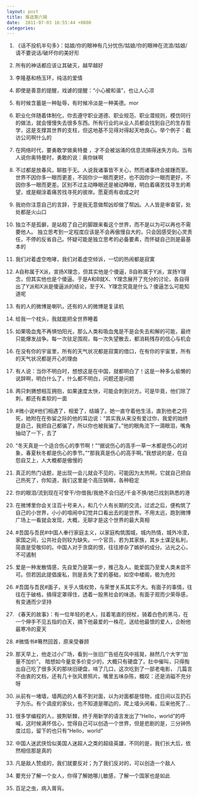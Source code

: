```yaml
---
layout: post
title: 推选第六辑
date:  2011-07-03 16:55:44 +0800
categories:
---
```

1.  《话不投机半句多》：姑娘/你的眼神有几分忧伤/姑娘/你的眼神在流浪/姑娘/请不要说话/破坏你的美好形

2.  所有的神话都应该让其破灭，越早越好

3.  李隆基和杨玉环，纯洁的爱情

4.  即使是善意的提醒，戏谑的提醒：“小心被和谐”，也让人心凉

5.  有时候含蓄是一种耻辱，有时候冷淡是一种美德。mor

6.  职业化伴随着体制化，你去遵守职业道德、职业规范、职业潜规则，模仿同行的做法，就会慢慢失去很多东西。所有行业的从业人员都会找到自己的生存哲学，这是支撑其世界的支柱，但这地基不见得对得起天地良心。举个例子：截访公司啊什么的

7.  在网络时代，要勇敢学做奥特曼 ，才不会被汹涌的信息流搞得迷失方向。当有人说你奥特曼时，勇敢的说：奥你妹啊

8.  不过都是放春风，聊胜于无。人说我诸事皆不关心，然而诸事终会接踵而至。世界不因你多一眼而更差，不因你少一眼而更好，也不因你少一眼而更好，不因你多一眼而更差。区别不过主动睁眼还是被动睁眼，明白着痛苦找寻生的希望，或是糊涂着痛苦找寻死的彼岸。愿夏雨有收成之时

9.  我劝你注意自己的言辞，于是我无意做帮凶却做了帮凶。人人皆是审查官，处处都是火山口

10.  独立不是孤僻，是站稳了自己的脚跟来看这个世界，而不是以为可以再也不需要他人。 独立思考到一定程度应该是不会再傲慢自大的，只会因感受到心灵责任，不停的反省自己。怀疑可能是独立思考的必备要素，而怀疑自己则是最基本的

11.  我们对着虚空咆哮，我们对着虚空倾诉，一切的热闹都是寂寞

12.  A自称属于X派，宣扬X理念，但其实他是个傻逼，B自称属于Y派，宣扬Y理念，但其实他也是个傻逼。于是A和B就X、Y理念展开了充分的讨论，各自得出了Y派和X派是傻逼派的结论，至于X、Y理念究竟是什么？傻逼怎么可能知道呢

13.  有的人的微博是喇叭，还有的人的微博是复读机

14.  给我一个枕头，我就能把全世界睡着

15.  如果吸血鬼不再惧怕阳光，那么人类和吸血鬼是不是会失去和解的可能，最终只能爆发战争。每一次驻足围观，每一次失望散去，都消耗残存的信心与机会

16.  在没有你的宇宙里，所有的天气状况都是寂寞的借口，在有你的宇宙里，所有的天气状况都是开心的理由

17.  有人说：当你不明白时，想想这是在中国，就都明白了！这是一种多么偷懒的说辞啊，明白什么了，什么都不明白，问题还是问题

18.  两只刺猬想相互拥抱，如果速度太快，可能会刺到对方。可是毕竟，他们除了刺，都还有柔软的一面

19.  #微小说#他们相遇了，相爱了，结婚了。她一直守着他生活，直到他老之将死，她附在在弥留之际的他的耳边说：“其实我从来没有爱过你，我爱的始终是自己，我把自己都骗了，所以你也被我骗了。”他的眼角流下一滴眼泪，嘴角抽动了一下，去了

20.  “冬天真是一个适合伤心的季节啊！”“据说伤心的高手一草一木都是伤心的对象，春夏秋冬都是伤心的季节。”“那我真是伤心的高手啊。”我想说的是，在自怨自艾上，人大概都是傲慢的

21.  真正的热门话题，是出现一会儿就会不见的，可能因为太热啊，它就自己把自己热死了，你知道，我们这里是个高压锅嘛，各种稳定

22.  你的眼泪/流到现在可曾干/你借我/我绝不会归还/千金不换/她已找到熟悉的港

23.  在微博里你会关注百十号来人，和几个人有长期的交流，过滤之后，便构筑了自己的小世界，小小的喧闹中幻觉井口看出去的是世界。不用太远，跑到微博广场上一看就会发现，大概，无聊才是这个世界的最大真相

24.  #吾国与吾民#中国人奉行家庭主义，以家庭构筑围城，城内热情，城外冷漠，家国之间，公共社会则较为缺失。一个官员，若为其家族，其乡土谋足私利，简直是受敬仰的。中国人对于贪腐的恨，往往掺杂了嫉妒的成分。沾光之心，不可遏制

25.  爱是一种发散情感，先自爱乃是第一步，推己及人。能爱国乃至爱人类未尝不可。但若因此提倡废私，则是丢失了爱的基础，如空中楼阁，极为危险

26.  #吾国与吾民#面子，关乎人情权势，与荣誉关系其实不大。有面子的事情，往往在于破格，搞得定罩得住，透着一股黑社会的味道。有面子观而少荣辱感，有变通而少坚持

27.  《春天的故事》：有一位年轻的老人，拄着笔直的拐杖，骑着白色的黑马，在一个伸手不见五指的白天，摘下他最爱的一株花，送给他最恨的爱人，企盼他最寒冷的夏天

28.  #微情书#蓦然回首，原来受眷顾

29.  那天早上，他走过小广场，看到一张旧广告纸在风中摇晃，赫然几个大字“加量不加价”， 暗想如今量变多价变少的，大概只有硬盘了。肚中催叫，只得掏出自己吃了很多天的那块旧硬盘，啃了几口，这次吃到了一部老电影， 几篇言不由衷的文档，还有几十张风景照片。嘴里五味杂陈，概叹：还是消磁不充分呀

30.  从前有一堵墙，墙两边的人看不到对面，以为对面都是怪物，成日间以互扔石子为乐。有个调皮的家伙，也不知道是哪边的，爬上墙头闲看，后来他死了…

31.  很多学编程的人，披荆斩棘，终于用新学的语言发出了“Hello，world”的呼喊，这时候满怀信心，觉得自己可以创造一个世界，但是悲剧的是，三分钟热度过后，留下的也只有“Hello，world”

32.  中国人迷武侠恰似美国人迷超人之类的超级英雄，不同的是，我们长大后，依然相信那是真的

33.  凡是敌人赞成的，我们就要反对；为了我们反对的，可以创造一个敌人

34.  要充分了解一个女人，你得了解她哪儿敏感，了解一个国家也是如此

35.  百足之虫，病入膏肓。
